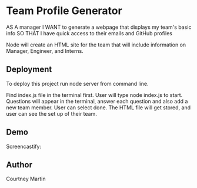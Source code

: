 # Team Profile Generator

AS A manager
I WANT to generate a webpage that displays my team's basic info
SO THAT I have quick access to their emails and GitHub profiles

Node will create an HTML site for the team that will include information on Manager, Engineer, and Interns.

## Deployment

To deploy this project run node server from command line.

Find index.js file in the terminal first. User will type node index.js to start.
Questions will appear in the terminal, answer each question and also add a new team member.
User can select done. The HTML file will get stored, and user can see the set up of their team.

## Demo

Screencastify:

## Author

Courtney Martin
